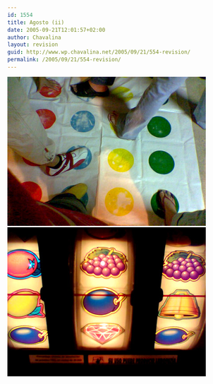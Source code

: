 ```yaml
---
id: 1554
title: Agosto (ii)
date: 2005-09-21T12:01:57+02:00
author: Chavalina
layout: revision
guid: http://www.wp.chavalina.net/2005/09/21/554-revision/
permalink: /2005/09/21/554-revision/
---
```

<img class="imgizqda" src="/imagenes/fotos/agosto-lios.jpg" alt="Agosto ha sido un mes bipolar" />  
<img class="imgizqda" src="/imagenes/fotos/agosto-quiero-jugar.jpg" alt="Estoy jugando demasiado..." />